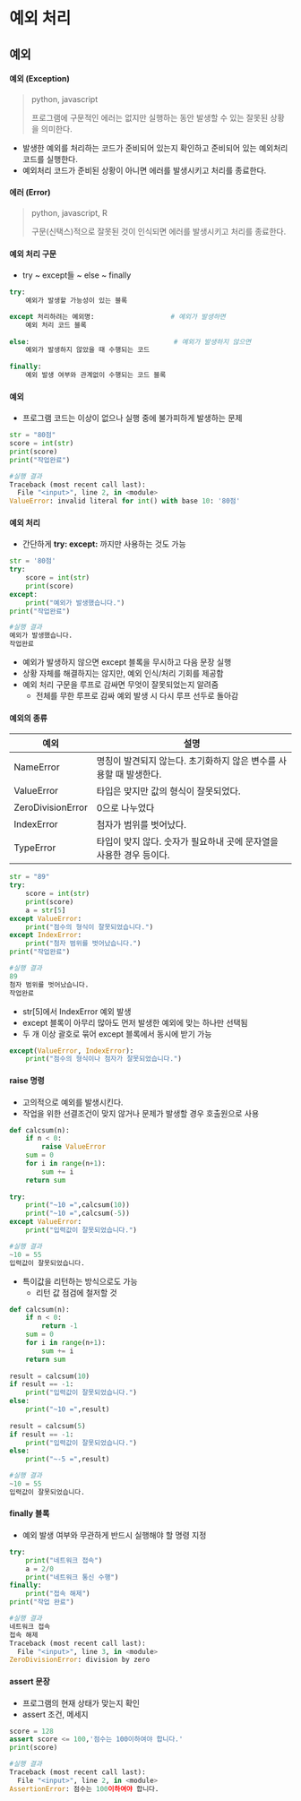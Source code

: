 # 예외 처리

## 예외

#### 예외 (Exception)

>python, javascript
>
>프로그램에 구문적인 에러는 없지만 실행하는 동안 발생할 수 있는 잘못된 상황을 의미한다.

* 발생한 예외를 처리하는 코드가 준비되어 있는지 확인하고 준비되어 있는 예외처리 코드를 실행한다.
* 예외처리 코드가 준비된 상황이 아니면 에러를 발생시키고 처리를 종료한다.

#### 에러 (Error)

>python, javascript, R
>
>구문(신택스)적으로 잘못된 것이 인식되면 에러를 발생시키고 처리를 종료한다.



#### 예외 처리 구문

* try ~ except들 ~ else ~ finally

```python
try:
	예외가 발생할 가능성이 있는 블록

except 처리하려는 예외명:					# 예외가 발생하면
	예외 처리 코드 블록
	
else:									 # 예외가 발생하지 않으면
	예외가 발생하지 않았을 때 수행되는 코드
	
finally:
	예외 발생 여부와 관계없이 수행되는 코드 블록
```



#### 예외

* 프로그램 코드는 이상이 없으나 실행 중에 불가피하게 발생하는 문제

```python
str = "80점"
score = int(str)
print(score)
print("작업완료")

#실행 결과
Traceback (most recent call last):
  File "<input>", line 2, in <module>
ValueError: invalid literal for int() with base 10: '80점'

```



#### 예외 처리

* 간단하게 **try: except:** 까지만 사용하는 것도 가능

```python
str = '80점'
try:
	score = int(str)
	print(score)
except:
	print("예외가 발생했습니다.")
print("작업완료")

#실행 결과
예외가 발생했습니다.
작업완료
```

* 예외가 발생하지 않으면 except 블록을 무시하고 다음 문장 실행
* 상황 자체를 해결하지는 않지만, 예외 인식/처리 기회를 제공함
* 예외 처리 구문을 루프로 감싸면 무엇이 잘못되었는지 알려줌
  * 전체를 무한 루프로 감싸 예외 발생 시 다시 루프 선두로 돌아감



#### 예외의 종류

| 예외              | 설명                                                         |
| ----------------- | ------------------------------------------------------------ |
| NameError         | 명칭이 발견되지 않는다. 초기화하지 않은 변수를 사용할 때 발생한다. |
| ValueError        | 타입은 맞지만 값의 형식이 잘못되었다.                        |
| ZeroDivisionError | 0으로 나누었다                                               |
| IndexError        | 첨자가 범위를 벗어났다.                                      |
| TypeError         | 타입이 맞지 않다. 숫자가 필요하내 곳에 문자열을 사용한 경우 등이다. |

```python
str = "89"
try:
	score = int(str)
	print(score)
	a = str[5]
except ValueError:
	print("점수의 형식이 잘못되었습니다.")
except IndexError:
	print("첨자 범위를 벗어났습니다.")
print("작업완료")

#실행 결과
89
첨자 범위를 벗어났습니다.
작업완료
```

* str[5]에서 IndexError 예외 발생
* except 블록이 아무리 많아도 먼저 발생한 예외에 맞는 하나만 선택됨
* 두 개 이상 괄호로 묶어 except 블록에서 동시에 받기 가능

```python
except(ValueError, IndexError):
	print("점수의 형식이나 첨자가 잘못되었습니다.")
```



#### raise 명령

* 고의적으로 예외를 발생시킨다.
* 작업을 위한 선결조건이 맞지 않거나 문제가 발생할 경우 호출원으로 사용

```python
def calcsum(n):
	if n < 0:
		raise ValueError
	sum = 0
	for i in range(n+1):
		sum += i
	return sum
	
try:
	print("~10 =",calcsum(10))
	print("~10 =",calcsum(-5))
except ValueError:
	print("입력값이 잘못되었습니다.")

#실행 결과
~10 = 55
입력값이 잘못되었습니다.
```



* 특이값을 리턴하는 방식으로도 가능
  * 리턴 값 점검에 철저할 것

```python
def calcsum(n):
	if n < 0:
		return -1
	sum = 0
	for i in range(n+1):
		sum += i
	return sum
	
result = calcsum(10)
if result == -1:
	print("입력값이 잘못되었습니다.")
else:
	print("~10 =",result)
	
result = calcsum(5)
if result == -1:
	print("입력값이 잘못되었습니다.")
else:
	print("~-5 =",result)

#실행 결과
~10 = 55
입력값이 잘못되었습니다.
```



#### finally 블록

* 예외 발생 여부와 무관하게 반드시 실행해야 할 명령 지정

```python
try:
	print("네트워크 접속")
	a = 2/0
	print("네트워크 통신 수행")
finally:
	print("접속 해제")
print("작업 완료")

#실행 결과
네트워크 접속
접속 해제
Traceback (most recent call last):
  File "<input>", line 3, in <module>
ZeroDivisionError: division by zero

```



#### assert 문장

* 프로그램의 현재 상태가 맞는지 확인
* assert 조건, 메세지

```python
score = 128
assert score <= 100,'점수는 100이하여야 합니다.'
print(score)

#실행 결과
Traceback (most recent call last):
  File "<input>", line 2, in <module>
AssertionError: 점수는 100이하여야 합니다.
```

